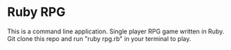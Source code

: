 # Ruby RPG

This is a command line application. Single player RPG game written in Ruby. Git clone this repo and run "ruby rpg.rb" in your terminal to play. 